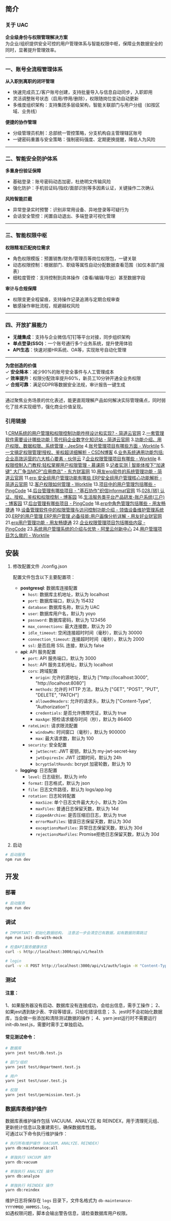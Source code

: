 ## 简介
### 关于 UAC

**企业级身份与权限管理解决方案**  
为企业/组织提供安全可控的用户管理体系与智能权限中枢，保障业务数据安全的同时，显著提升管理效率。

---

### 一、账号全流程管理体系  
**从入职到离职的闭环管理**  
- 快速完成员工/客户账号创建，支持批量导入与信息自动同步，入职即用  
- 灵活调整账号状态（启用/停用/删除），权限随岗位变动自动更新  
- 多维度组织架构：支持集团多层级架构，智能关联部门与用户分组（如按区域、业务线）  

**便捷的协作管理**  
- 分级管理员机制：总部统一管控策略，分支机构自主管理辖区账号  
- 一键密码重置与安全策略：强制密码强度、定期更换提醒，降低人为风险  

---

### 二、智能安全防护体系  
**多重身份验证保障**  
- 基础登录：账号密码动态加密，杜绝明文传输风险  
- 强化防护：手机验证码/指纹/面部识别等多因素认证，关键操作二次确认  

**风险智能拦截**  
- 异常登录实时预警：识别非常用设备、异地登录等可疑行为  
- 会话安全管控：闲置自动退出、多端登录可视化管理  

---

### 三、智能权限中枢  
**权限精准匹配岗位需求**  
- 角色权限模版：预置销售/财务/管理员等岗位权限包，一键关联  
- 动态权限控制：根据部门、职级等属性自动分配数据查看范围（如仅本部门报表）  
- 细粒度管控：支持控制到具体操作（查看/编辑/导出）甚至数据字段  

**审计与合规保障**  
- 权限变更全程留痕，支持操作记录追溯与定期合规审查  
- 敏感操作审批流程，规避越权风险  

---

### 四、开放扩展能力  
- **无缝集成**：支持与企业微信/钉钉等平台对接，同步组织架构  
- **单点登录(SSO)**：一个账号通行多个业务系统，提升使用体验  
- **API生态**：快速对接HR系统、OA等，实现账号自动化管理  

---

**为您创造的价值**  
✓ **安全降本**：减少90%的账号安全事件与人工管理成本  
✓ **效率提升**：权限分配效率提升60%，新员工10分钟开通全业务权限  
✓ **合规可靠**：满足GDPR等数据安全法规，审计报告一键生成  

---

通过聚焦业务场景的优化表述，能更直观理解产品如何解决实际管理痛点，同时弱化了技术实现细节，强化商业价值呈现。

### 引用链接
1.[CRM系统的用户管理和权限控制功能咋样设计和实现? - 简道云官网](https://www.jiandaoyun.com/blog/article/1795644/)
2.[一套管理软件需要设计哪些功能 | 零代码企业数字化知识站 - 简道云官网](https://www.jiandaoyun.com/blog/article/2282360/)
3.[功能介绍、用户权限、数据权限、系统管理 - JeeSite](https://jeesite.com/docs/function/)
4.[账号管理项目有哪些方面 - Worktile](https://worktile.com/kb/p/3371751)
5.[一文搞定权限管理!授权、鉴权超详细解析 - CSDN博客](https://blog.csdn.net/weixin_43314519/article/details/118365327)
6.[业务系统通用功能包括:企业高效运营的六大核心要素 - 伙伴云](https://www.huoban.com/yx-jiaocheng/PEQnWww6dwX1xbZq.html)
7.[企业权限管理项目有哪些 - Worktile](https://worktile.com/kb/p/3397955)
8.[权限控制入门教程:轻松掌握用户权限管理 - 慕课网](https://www.imooc.com/article/374890)
9.[记者实测 | 智能体按下"加速键" 大厂争当MCP"应用商店" - 东方财富网](https://finance.eastmoney.com/a/202504303394902161.html)
10.[用友erp软件的系统管理功能 - 简道云官网](https://www.jiandaoyun.com/blog/article/1010651/)
11.[erp 安全组用户管理功能有哪些 ERP安全组用户管理核心功能解析 - 简道云官网](https://www.jiandaoyun.com/blog/article/1848945/)
12.[客户权限如何管理 - Worktile](https://worktile.com/kb/p/3725634)
13.[项目中的用户管理包括哪些 - PingCode](https://docs.pingcode.com/ask/ask-ask/439612.html)
14.[后台管理有哪些项目 - "基石协作"织信Informat官网](https://www.informat.cn/qa/224037)
15.[028.[转] 认证、授权、鉴权和权限控制 - 博客园](https://www.cnblogs.com/badboyh2o/p/11068779.html)
16.[生活服务类平台产品研发-账户系统(三户) - 博客园](https://www.cnblogs.com/winyh/p/11355845.html)
17.[后台管理有哪些项目 - PingCode](https://docs.pingcode.com/ask/ask-ask/405011.html)
18.[erp中角色管理包括哪些 - 用友畅捷通](https://www.chanjet.com/lker/652f3567e4b0fdcfa8d9306c.html?c=detail)
19.[设备管理软件中的权限管理与访问控制功能介绍 - 领值设备维护管理系统](https://baijiahao.baidu.com/s?id=1802977306776066199&wfr=spider&for=pc)
20.[ERP的用户管理 ERP用户管理 必备技能:用户画像分析详解 - 用友好业财官网](https://hyc.chanjet.com/hyczg/0d9c1c1aba6fe.html)
21.[erp用户管理功能 - 用友畅捷通](https://www.chanjet.com/lker/652cc59ee4b0fdcff88b4a39.html)
22.[企业权限管理项目包括哪些内容 - PingCode](https://docs.pingcode.com/ask/432122.html)
23.[系统用户管理系统的介绍与优势 - 阿里云创新中心](http://startup.aliyun.com/info/1072463.html)
24.[用户管理项目怎么做的 - Worktile](https://worktile.com/kb/p/3799435)

## 安装
1. 修改配置文件 ./config.json

   配置文件包含以下主要配置项：
   - **postgresql**: 数据库连接配置
     - `host`: 数据库主机地址，默认为 localhost
     - `port`: 数据库端口，默认为 15432
     - `database`: 数据库名称，默认为 UAC
     - `user`: 数据库用户名，默认为 yoyo
     - `password`: 数据库密码，默认为 123456
     - `max_connections`: 最大连接数，默认为 20
     - `idle_timeout`: 空闲连接超时时间（毫秒），默认为 30000
     - `connection_timeout`: 连接超时时间（毫秒），默认为 2000
     - `ssl`: 是否启用 SSL 连接，默认为 false
   - **api**: API 服务配置
     - `port`: API 服务端口，默认为 3000
     - `host`: API 服务主机地址，默认为 localhost
     - `cors`: 跨域配置
       - `origin`: 允许的源地址，默认为 ["http://localhost:3000", "http://localhost:8080"]
       - `methods`: 允许的 HTTP 方法，默认为 ["GET", "POST", "PUT", "DELETE", "PATCH"]
       - `allowedHeaders`: 允许的请求头，默认为 ["Content-Type", "Authorization"]
       - `credentials`: 是否允许携带凭证，默认为 true
       - `maxAge`: 预检请求缓存时间（秒），默认为 86400
     - `rateLimit`: 请求限流配置
       - `windowMs`: 时间窗口（毫秒），默认为 900000
       - `max`: 最大请求数，默认为 100
     - `security`: 安全配置
       - `jwtSecret`: JWT 密钥，默认为 my-jwt-secret-key
       - `jwtExpiresIn`: JWT 过期时间，默认为 24h
       - `bcryptSaltRounds`: bcrypt 加密轮数，默认为 10
   - **logging**: 日志配置
     - `level`: 日志级别，默认为 info
     - `format`: 日志格式，默认为 json
     - `file`: 日志文件路径，默认为 logs/app.log
     - `rotation`: 日志轮转配置
       - `maxSize`: 单个日志文件最大大小，默认为 20m
       - `maxFiles`: 普通日志保留天数，默认为 14d
       - `zippedArchive`: 是否压缩旧日志，默认为 true
       - `errorMaxFiles`: 错误日志保留天数，默认为 30d
       - `exceptionsMaxFiles`: 异常日志保留天数，默认为 30d
       - `rejectionsMaxFiles`: Promise拒绝日志保留天数，默认为 30d

2. 启动
```bash
# 启动服务
npm run dev
```

## 开发
### 部署
```bash
# 启动服务
npm run dev
```

### 调试

```bash
# IMPORTANT: 初始化数据结构， 注意这一步会清空已有数据，如有数据则需跳过
npm run init-db-with-mock

# 检查API服务健康状态
curl -s http://localhost:3000/api/v1/health

# login
curl -v -X POST http://localhost:3000/api/v1/auth/login -H "Content-Type: application/json" -d '{"username":"dept_admin","password":"password123"}'

```


### 测试
#### 注意：
1、如果服务器没有启动、数据库没有连接成功，会给出信息，需手工操作；
2、如果jest遇到缺少表、字段等错误，只给吃错误信息；
3、jest时不会初始化数据库，当会做一些添加和清除测试数据的操作；
4、yarn jest运行时不需要运行 init-db.test.js，需要时需手工单独启动。

#### 常见测试命令：
```bash
# 数据库
yarn jest test/db.test.js

# 部门/组织
yarn jest test/department.test.js

# 用户
yarn jest test/user.test.js

# 权限
yarn jest test/permission.test.js
```

### 数据库表维护操作
数据库表维护操作包括 VACUUM、ANALYZE 和 REINDEX，用于清理死元组、更新统计信息以及重建索引，确保数据库性能。  
可通过以下命令执行维护操作：

```bash
# 执行所有维护操作（VACUUM、ANALYZE、REINDEX）
yarn db:maintenance:all

# 单独执行 VACUUM 操作
yarn db:vacuum

# 单独执行 ANALYZE 操作
yarn db:analyze

# 单独执行 REINDEX 操作
yarn db:reindex
```

维护日志将保存在 `logs` 目录下，文件名格式为 `db-maintenance-YYYYMMDD_HHMMSS.log`。  
如遇权限问题，脚本会输出警告信息，请检查数据库用户权限。

